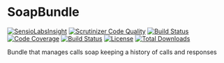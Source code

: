 # SoapBundle

[![SensioLabsInsight](https://insight.sensiolabs.com/projects/211051d8-18b7-4b97-852e-cc9f4e23187e/mini.png)](https://insight.sensiolabs.com/projects/211051d8-18b7-4b97-852e-cc9f4e23187e)
[![Scrutinizer Code Quality](https://scrutinizer-ci.com/g/mashware/SoapBundle/badges/quality-score.png?b=master)](https://scrutinizer-ci.com/g/mashware/SoapBundle/?branch=master)
[![Build Status](https://scrutinizer-ci.com/g/mashware/SoapBundle/badges/build.png?b=master)](https://scrutinizer-ci.com/g/mashware/SoapBundle/build-status/master)
[![Code Coverage](https://scrutinizer-ci.com/g/mashware/SoapBundle/badges/coverage.png?b=master)](https://scrutinizer-ci.com/g/mashware/SoapBundle/?branch=master)
[![Build Status](https://travis-ci.org/mashware/SoapBundle.svg?branch=master)](https://travis-ci.org/mashware/SoapBundle)
[![License](https://poser.pugx.org/mashware/soap-bundle/license.png)](https://packagist.org/packages/mashware/soap-bundle)
[![Total Downloads](https://poser.pugx.org/mashware/soap-bundle/downloads.png)](https://packagist.org/packages/mashware/soap-bundle)

Bundle that manages calls soap keeping a history of calls and responses
